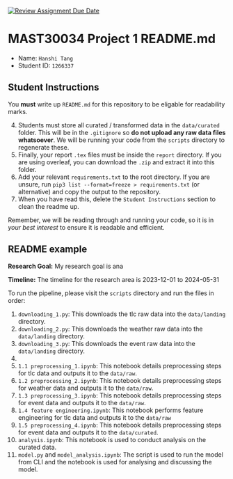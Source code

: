 [![Review Assignment Due Date](https://classroom.github.com/assets/deadline-readme-button-22041afd0340ce965d47ae6ef1cefeee28c7c493a6346c4f15d667ab976d596c.svg)](https://classroom.github.com/a/Yi0Zbe2y)
# MAST30034 Project 1 README.md
- Name: `Hanshi Tang`
- Student ID: `1266337`

## Student Instructions
You **must** write up `README.md` for this repository to be eligable for readability marks.

4. Students must store all curated / transformed data in the `data/curated` folder. This will be in the `.gitignore` so **do not upload any raw data files whatsoever**. We will be running your code from the `scripts` directory to regenerate these.
6. Finally, your report `.tex` files must be inside the `report` directory. If you are using overleaf, you can download the `.zip` and extract it into this folder.
8. Add your relevant `requirements.txt` to the root directory. If you are unsure, run `pip3 list --format=freeze > requirements.txt` (or alternative) and copy the output to the repository.
10. When you have read this, delete the `Student Instructions` section to clean the readme up.

Remember, we will be reading through and running your code, so it is in _your best interest_ to ensure it is readable and efficient.

## README example

**Research Goal:** My research goal is ana 

**Timeline:** The timeline for the research area is 2023-12-01 to 2024-05-31

To run the pipeline, please visit the `scripts` directory and run the files in order:
1. `downloading_1.py`: This downloads the tlc raw data into the `data/landing` directory.
2. `downloading_2.py`: This downloads the weather raw data into the `data/landing` directory.
3. `downloading_3.py`: This downloads the event raw data into the `data/landing` directory.
4. 
5. `1.1 preprocessing_1.ipynb`: This notebook details preprocessing steps for tlc data and outputs it to the `data/raw`.
6. `1.2 preprocessing_2.ipynb`: This notebook details preprocessing steps for weather data and outputs it to the `data/raw`.
7. `1.3 preprocessing_3.ipynb`: This notebook details preprocessing steps for event data and outputs it to the `data/raw`.
8. `1.4 feature engineering.ipynb`: This notebook performs feature engineering for tlc data and outputs it to the `data/raw`
9. `1.5 preprocessing_4.ipynb`: This notebook details preprocessing steps for event data and outputs it to the `data/curated`.
10. `analysis.ipynb`: This notebook is used to conduct analysis on the curated data.
11. `model.py` and `model_analysis.ipynb`: The script is used to run the model from CLI and the notebook is used for analysing and discussing the model.
